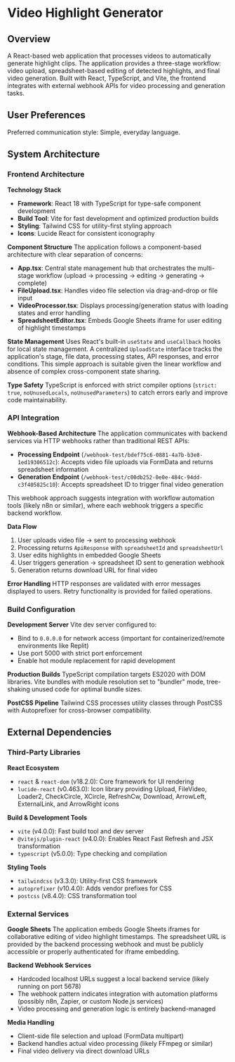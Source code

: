 # Video Highlight Generator

## Overview

A React-based web application that processes videos to automatically generate highlight clips. The application provides a three-stage workflow: video upload, spreadsheet-based editing of detected highlights, and final video generation. Built with React, TypeScript, and Vite, the frontend integrates with external webhook APIs for video processing and generation tasks.

## User Preferences

Preferred communication style: Simple, everyday language.

## System Architecture

### Frontend Architecture

**Technology Stack**
- **Framework**: React 18 with TypeScript for type-safe component development
- **Build Tool**: Vite for fast development and optimized production builds
- **Styling**: Tailwind CSS for utility-first styling approach
- **Icons**: Lucide React for consistent iconography

**Component Structure**
The application follows a component-based architecture with clear separation of concerns:

- **App.tsx**: Central state management hub that orchestrates the multi-stage workflow (upload → processing → editing → generating → complete)
- **FileUpload.tsx**: Handles video file selection via drag-and-drop or file input
- **VideoProcessor.tsx**: Displays processing/generation status with loading states and error handling
- **SpreadsheetEditor.tsx**: Embeds Google Sheets iframe for user editing of highlight timestamps

**State Management**
Uses React's built-in `useState` and `useCallback` hooks for local state management. A centralized `UploadState` interface tracks the application's stage, file data, processing states, API responses, and error conditions. This simple approach is suitable given the linear workflow and absence of complex cross-component state sharing.

**Type Safety**
TypeScript is enforced with strict compiler options (`strict: true`, `noUnusedLocals`, `noUnusedParameters`) to catch errors early and improve code maintainability.

### API Integration

**Webhook-Based Architecture**
The application communicates with backend services via HTTP webhooks rather than traditional REST APIs:

- **Processing Endpoint** (`/webhook-test/bdef75c6-0881-4a7b-b3e8-1ed19306512c`): Accepts video file uploads via FormData and returns spreadsheet information
- **Generation Endpoint** (`/webhook-test/c00db252-0e0e-484c-94dd-c3f405825c10`): Accepts spreadsheet ID to trigger final video generation

This webhook approach suggests integration with workflow automation tools (likely n8n or similar), where each webhook triggers a specific backend workflow.

**Data Flow**
1. User uploads video file → sent to processing webhook
2. Processing returns `ApiResponse` with `spreadsheetId` and `spreadsheetUrl`
3. User edits highlights in embedded Google Sheets
4. User triggers generation → spreadsheet ID sent to generation webhook
5. Generation returns download URL for final video

**Error Handling**
HTTP responses are validated with error messages displayed to users. Retry functionality is provided for failed operations.

### Build Configuration

**Development Server**
Vite dev server configured to:
- Bind to `0.0.0.0` for network access (important for containerized/remote environments like Replit)
- Use port 5000 with strict port enforcement
- Enable hot module replacement for rapid development

**Production Builds**
TypeScript compilation targets ES2020 with DOM libraries. Vite bundles with module resolution set to "bundler" mode, tree-shaking unused code for optimal bundle sizes.

**PostCSS Pipeline**
Tailwind CSS processes utility classes through PostCSS with Autoprefixer for cross-browser compatibility.

## External Dependencies

### Third-Party Libraries

**React Ecosystem**
- `react` & `react-dom` (v18.2.0): Core framework for UI rendering
- `lucide-react` (v0.463.0): Icon library providing Upload, FileVideo, Loader2, CheckCircle, XCircle, RefreshCw, Download, ArrowLeft, ExternalLink, and ArrowRight icons

**Build & Development Tools**
- `vite` (v4.0.0): Fast build tool and dev server
- `@vitejs/plugin-react` (v4.0.0): Enables React Fast Refresh and JSX transformation
- `typescript` (v5.0.0): Type checking and compilation

**Styling Tools**
- `tailwindcss` (v3.3.0): Utility-first CSS framework
- `autoprefixer` (v10.4.0): Adds vendor prefixes for CSS
- `postcss` (v8.4.0): CSS transformation tool

### External Services

**Google Sheets**
The application embeds Google Sheets iframes for collaborative editing of video highlight timestamps. The spreadsheet URL is provided by the backend processing webhook and must be publicly accessible or properly authenticated for iframe embedding.

**Backend Webhook Services**
- Hardcoded localhost URLs suggest a local backend service (likely running on port 5678)
- The webhook pattern indicates integration with automation platforms (possibly n8n, Zapier, or custom Node.js services)
- Video processing and generation logic is entirely backend-managed

**Media Handling**
- Client-side file selection and upload (FormData multipart)
- Backend handles actual video processing (likely FFmpeg or similar)
- Final video delivery via direct download URLs